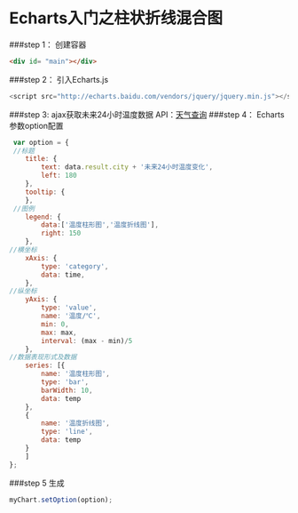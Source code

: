 # Echarts入门之柱状折线混合图
###step 1：
创建容器
```html
<div id= "main"></div>
```
###step 2：
引入Echarts.js
```javascript
<script src="http://echarts.baidu.com/vendors/jquery/jquery.min.js"></script>
```
###step 3:
ajax获取未来24小时温度数据
API：[天气查询](https://market.aliyun.com/products/57096001/cmapi011242.html)
###step 4：
Echarts参数option配置
```javascript
 var option = {
 //标题
    title: {
        text: data.result.city + '未来24小时温度变化',
        left: 180
    },
    tooltip: {
    },
 //图例
    legend: {
        data:['温度柱形图','温度折线图'],
        right: 150
    },
//横坐标
    xAxis: {
    	type: 'category',
        data: time,
    },
//纵坐标
    yAxis: {
    	type: 'value',
        name: '温度/℃',
        min: 0,
        max: max,
        interval: (max - min)/5
    },
//数据表现形式及数据
    series: [{
        name: '温度柱形图',
        type: 'bar',
        barWidth: 10,
        data: temp
    },
    {
        name: '温度折线图',
        type: 'line',
        data: temp
    }
    ]
};
```
###step 5
生成
```javascript
myChart.setOption(option);
```
